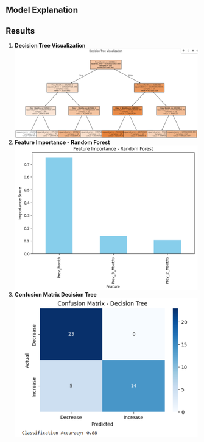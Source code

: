 ## Model Explanation

## Results
1. **Decision Tree Visualization**
![Alt text](Decision_Tree_Visualization.png)
2. **Feature Importance - Random Forest**
![Alt text](Feature_Importance_Random_Forest.png)
3. **Confusion Matrix Decision Tree**
![Alt text](Confusion_Matrix_Decision_Tree.png)

